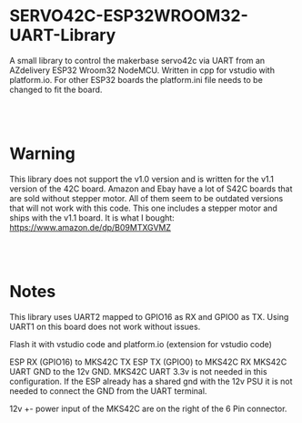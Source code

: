 # SERVO42C-ESP32WROOM32-UART-Library
A small library to control the makerbase servo42c via UART from an AZdelivery ESP32 Wroom32 NodeMCU. Written in cpp for vstudio with platform.io. For other ESP32 boards the platform.ini file needs to be changed to fit the board.

</br></br>
# Warning
This library does not support the v1.0 version and is written for the v1.1 version of the 42C board. 
Amazon and Ebay have a lot of S42C boards that are sold without stepper motor. All of them seem to be outdated versions
that will not work with this code. This one includes a stepper motor and ships with the v1.1 board. It is what I bought:
https://www.amazon.de/dp/B09MTXGVMZ

</br></br>
# Notes
This library uses UART2 mapped to GPIO16 as RX and GPIO0 as TX. Using UART1 on this board does not work without issues.


Flash it with vstudio code and platform.io (extension for vstudio code) 

ESP RX (GPIO16) to MKS42C TX ESP TX (GPIO0) to MKS42C RX MKS42C UART GND to the 12v GND. MKS42C UART 3.3v is not needed in this configuration.
If the ESP already has a shared gnd with the 12v PSU it is not needed to connect the GND from the UART terminal.

12v +- power input of the MKS42C are on the right of the 6 Pin connector.
